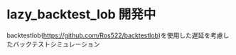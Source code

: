 # lazy_backtest_lob 開発中

backtestlob(https://github.com/Ros522/backtestlob)を使用した遅延を考慮したバックテストシミュレーション

